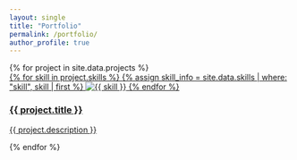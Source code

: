 ```yaml
---
layout: single
title: "Portfolio"
permalink: /portfolio/
author_profile: true
---
```

<div class="portfolio-grid">
  {% for project in site.data.projects %}
  <div class="tile">
    <a href="{{ project.url }}" target="_blank">
      <div class="tile-icon">
        {% for skill in project.skills %}
        {% assign skill_info = site.data.skills | where: "skill", skill | first %}
        <img src="{{ skill_info.icons.small }}" alt="{{ skill }}">
        {% endfor %}
      </div>
      <div class="tile-content">
        <h3>{{ project.title }}</h3>
        <p>{{ project.description }}</p>
      </div>
    </a>
  </div>
  {% endfor %}
</div>
